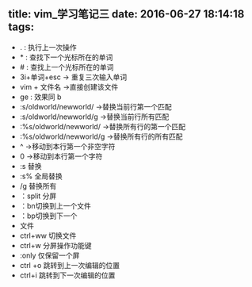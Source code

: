 title: vim_学习笔记三
date: 2016-06-27 18:14:18
tags:
---
* \. : 执行上一次操作
* \* : 查找下一个光标所在的单词
* \# : 查找上一个光标所在的单词
* 3i+单词+esc -> 重复三次输入单词
* vim + 文件名 ->直接创建该文件
* ge : 效果同 b
* :s/oldworld/newworld/ ->替换当前行第一个匹配
* :s/oldworld/newworld/g ->替换当前行所有匹配
* :%s/oldworld/newworld/ ->替换所有行的第一个匹配
* :%s/oldworld/newworld/g ->替换所有行的所有匹配
* ^ ->移动到本行第一个非空字符 
* 0 ->移动到本行第一个字符
* :s 替换
* :s% 全局替换
* /g 替换所有 
* ：split 分屏
* ：bn切换到上一个文件
* ：bp切换到下一个
* 文件
* ctrl+ww 切换文件
* ctrl+w 分屏操作功能键
* :only 仅保留一个屏
* ctrl +o 跳转到上一次编辑的位置
* ctrl+i 跳转到下一次编辑的位置
 
